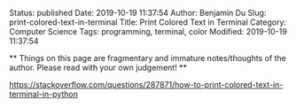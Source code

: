 Status: published
Date: 2019-10-19 11:37:54
Author: Benjamin Du
Slug: print-colored-text-in-terminal
Title: Print Colored Text in Terminal
Category: Computer Science
Tags: programming, terminal, color
Modified: 2019-10-19 11:37:54

**
Things on this page are fragmentary and immature notes/thoughts of the author.
Please read with your own judgement!
**


https://stackoverflow.com/questions/287871/how-to-print-colored-text-in-terminal-in-python